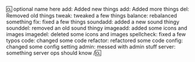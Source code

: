 [Changelogs]: # (Your PR should contain a detailed changelog of notable changes, titled and categorized appropriately. This includes, new features, sprites, sounds, balance changes, admin tools, map edits, removals, big refactors, config changes, hosting changes and important fixes. An example changelog has been provided below for you to edit. If you need additional help, read https://github.com/tgstation/tgstation/wiki/Changelogs)

:cl: optional name here
add: Added new things
add: Added more things
del: Removed old things
tweak: tweaked a few things
balance: rebalanced something
fix: fixed a few things
soundadd: added a new sound thingy
sounddel: removed an old sound thingy
imageadd: added some icons and images
imagedel: deleted some icons and images
spellcheck: fixed a few typos
code: changed some code
refactor: refactored some code
config: changed some config setting
admin: messed with admin stuff
server: something server ops should know
/:cl:

[why]: # (Please add a short description [two lines down] of why you think these changes would benefit the game. If you can't justify it in words, it might not be worth adding.)
